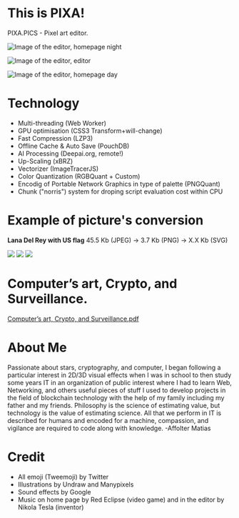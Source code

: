 # This is PIXA!

PIXA.PICS - Pixel art editor.

![Image of the editor, homepage night](https://github.com/pixa-pics/pixa-pics.github.io/blob/main/doc/screenshots/ScreenshotHomeTwo.png)

![Image of the editor, editor](https://github.com/pixa-pics/pixa-pics.github.io/blob/main/doc/screenshots/ScreenshotEditor.png)

![Image of the editor, homepage day](https://github.com/pixa-pics/pixa-pics.github.io/blob/main/doc/screenshots/ScreenshotHomeOne.png)

# Technology

 * Multi-threading (Web Worker)
 * GPU optimisation (CSS3 Transform+will-change)
 * Fast Compression (LZP3)
 * Offline Cache & Auto Save (PouchDB)
 * AI Processing (Deepai.org, remote!)
 * Up-Scaling (xBRZ)
 * Vectorizer (ImageTracerJS)
 * Color Quantization (RGBQuant + Custom)
 * Encodig of Portable Network Graphics in type of palette (PNGQuant)
 * Chunk ("norris") system for droping script evaluation cost within CPU

# Example of picture's conversion

**Lana Del Rey with US flag** 45.5 Kb (JPEG) -> 3.7 Kb (PNG) -> X.X Kb (SVG)

![](https://steemitimages.com/265x265/https://github.com/pixa-pics/pixa-pics.github.io/blob/main/doc/test/LDR%20JPG.jpg?raw=true)
![](https://steemitimages.com/265x265/https://github.com/pixa-pics/pixa-pics.github.io/blob/main/doc/test/LDR%20PNG.png?raw=true)
![](https://steemitimages.com/265x265/https://github.com/pixa-pics/pixa-pics.github.io/blob/main/doc/test/LDR%20SVG.png?raw=true)

# Computer’s art, Crypto, and Surveillance.

[Computer’s art, Crypto, and Surveillance.pdf](https://github.com/pixa-pics/pixa-pics.github.io/raw/main/src/files/Computer%E2%80%99s%20art%2C%20Crypto%2C%20and%20Surveillance.pdf)

# About Me

Passionate about stars, cryptography, and computer, I began following a particular interest in 2D/3D visual effects when I was in school to then study some years IT in an organization of public interest where I had to learn Web, Networking, and others useful pieces of stuff I used to develop projects in the field of blockchain technology with the help of my family including my father and my friends.
Philosophy is the science of estimating value, but technology is the value of estimating science. All that we perform in IT is described for humans and encoded for a machine, compassion, and vigilance are required to code along with knowledge.
-Affolter Matias

# Credit

 * All emoji (Tweemoji) by Twitter
 * Illustrations by Undraw and Manypixels
 * Sound effects by Google
 * Music on home page by Red Eclipse (video game) and in the editor by Nikola Tesla (inventor)